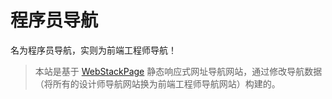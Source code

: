 # 程序员导航

名为程序员导航，实则为前端工程师导航！

> 本站是基于 [WebStackPage](https://github.com/WebStackPage/WebStackPage.github.io) 静态响应式网址导航网站，通过修改导航数据（将所有的设计师导航网站换为前端工程师导航网站）构建的。